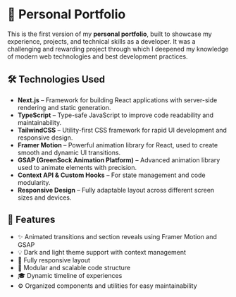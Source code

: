 # 🚀 Personal Portfolio

This is the first version of my **personal portfolio**, built to showcase my experience, projects, and technical skills as a developer. It was a challenging and rewarding project through which I deepened my knowledge of modern web technologies and best development practices.

## 🛠️ Technologies Used

- **Next.js** – Framework for building React applications with server-side rendering and static generation.
- **TypeScript** – Type-safe JavaScript to improve code readability and maintainability.
- **TailwindCSS** – Utility-first CSS framework for rapid UI development and responsive design.
- **Framer Motion** – Powerful animation library for React, used to create smooth and dynamic UI transitions.
- **GSAP (GreenSock Animation Platform)** – Advanced animation library used to animate elements with precision.
- **Context API & Custom Hooks** – For state management and code modularity.
- **Responsive Design** – Fully adaptable layout across different screen sizes and devices.

## 📂 Features

- ✨ Animated transitions and section reveals using Framer Motion and GSAP  
- 💡 Dark and light theme support with context management  
- 📱 Fully responsive layout  
- 🧩 Modular and scalable code structure  
- 🎓 Dynamic timeline of experiences  
- ⚙️ Organized components and utilities for easy maintainability